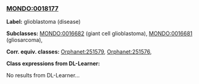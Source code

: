 
### [MONDO:0018177](http://purl.obolibrary.org/obo/MONDO_0018177)
**Label:** glioblastoma (disease)

**Subclasses:** [MONDO:0016682](http://purl.obolibrary.org/obo/MONDO_0016682) (giant cell glioblastoma), [MONDO:0016681](http://purl.obolibrary.org/obo/MONDO_0016681) (gliosarcoma), 

**Corr. equiv. classes:** [Orphanet:251579](http://www.orpha.net/ORDO/Orphanet_251579), [Orphanet:251576](http://www.orpha.net/ORDO/Orphanet_251576), 

**Class expressions from DL-Learner:**

No results from DL-Learner...



